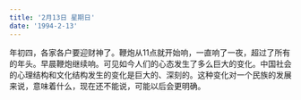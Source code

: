 ```yaml
---
title: '2月13日 星期日'
date: '1994-2-13'
---
```

年初四，各家各户要迎财神了。鞭炮从11点就开始响，一直响了一夜，超过了所有的年头。早晨鞭炮继续响。可见如今人们的心态发生了多么巨大的变化。中国社会的心理结构和文化结构发生的变化是巨大的、深刻的。这种变化对一个民族的发展来说，意味着什么，现在还不能说，可能以后会更明确。